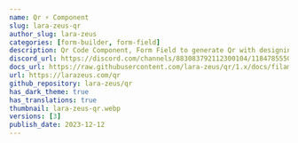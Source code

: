 ```yaml
---
name: Qr ⚡️ Component
slug: lara-zeus-qr
author_slug: lara-zeus
categories: [form-builder, form-field]
description: Qr Code Component, Form Field to generate Qr with designing options.
discord_url: https://discord.com/channels/883083792112300104/1184785550964686919
docs_url: https://raw.githubusercontent.com/lara-zeus/qr/1.x/docs/filament.md
url: https://larazeus.com/qr
github_repository: lara-zeus/qr
has_dark_theme: true
has_translations: true
thumbnail: lara-zeus-qr.webp
versions: [3]
publish_date: 2023-12-12
---
```


